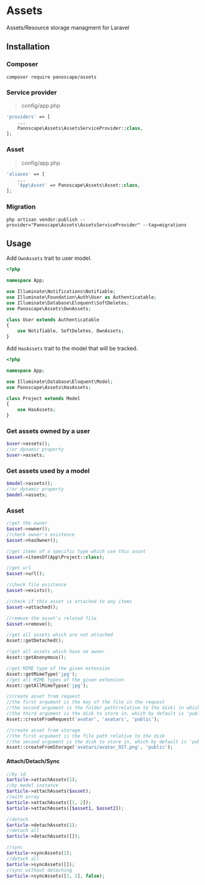 # Assets
Assets/Resource storage managment for Laravel

## Installation

### Composer

```shell
composer require panoscape/assets
```

### Service provider

> config/app.php

```php
'providers' => [
    ...
    Panoscape\Assets\AssetsServiceProvider::class,
];
```

### Asset

> config/app.php

```php
'aliases' => [
    ...
    'App\Asset' => Panoscape\Assets\Asset::class,
];
```

### Migration

```shell
php artisan vendor:publish --provider="Panoscape\Assets\AssetsServiceProvider" --tag=migrations
```

## Usage

Add `OwnAssets` trait to user model.

```php
<?php

namespace App;

use Illuminate\Notifications\Notifiable;
use Illuminate\Foundation\Auth\User as Authenticatable;
use Illuminate\Database\Eloquent\SoftDeletes;
use Panoscape\Assets\OwnAssets;

class User extends Authenticatable
{
    use Notifiable, SoftDeletes, OwnAssets;
}
```

Add `HasAssets` trait to the model that will be tracked.

```php
<?php

namespace App;

use Illuminate\Database\Eloquent\Model;
use Panoscape\Assets\HasAssets;

class Project extends Model
{
    use HasAssets;
}
```

### Get assets owned by a user

```php
$user->assets();
//or dynamic property
$user->assets;
```

### Get assets used by a model

```php
$model->assets();
//or dynamic property
$model->assets;
```

### Asset

```php
//get the owner
$asset->owner();
//check owner's existence
$asset->hasOwner();

//get items of a specific type which use this asset
$asset->itemsOf(App\Project::class);

//get url
$asset->url();

//check file existence
$asset->exists();

//check if this asset is attached to any items
$asset->attached();

//remove the asset's related file
$asset->remove();

//get all assets which are not attached
Asset::getDetached();

//get all assets which have no owner
Asset::getAnonymous();

//get MIME type of the given extension
Asset::getMimeType('jpg');
//get all MIME types of the given extension
Asset::getAllMimeTypse('jpg');

//create asset from request
//the first argument is the key of the file in the request
//the second argument is the folder path(relative to the disk) in which the file will be stored, which if optional
//the third argument is the disk to store in, which by default is 'public'
Asset::createFromRequest('avatar', 'avatars', 'public');

//create asset from storage
//the first argument is the file path relative to the disk
//the second argument is the disk to store in, which by default is 'public'
Asset::createFromStorage('avatars/avatar_927.png', 'public');

```

#### Attach/Detach/Sync

```php
//by id
$article->attachAssets(1);
//by model instance
$article->attachAssets($asset);
//with array
$article->attachAssets([1, 2]);
$article->attachAssets([$asset1, $asset2]);

//detach
$article->detachAssets(1);
//detach all
$article->detachAssets([]);

//sync
$article->syncAssets(1);
//detach all
$article->syncAssets([]);
//sync without detaching
$article->syncAssets([1, 2], false);

```